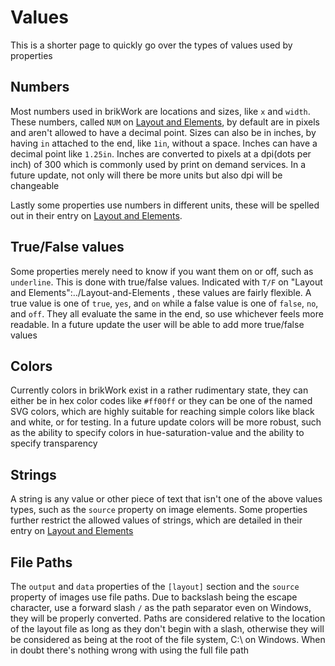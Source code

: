 # Values
This is a shorter page to quickly go over the types of values used by properties

## Numbers

Most numbers used in brikWork are locations and sizes, like `x` and `width`. These numbers, called `NUM` on [Layout and Elements](../Layout-and-Elements/), by default are in pixels and aren't allowed to have a decimal point. Sizes can also be in inches, by having `in` attached to the end, like `1in`, without a space. Inches can have a decimal point like `1.25in`. Inches are converted to pixels at a dpi(dots per inch) of 300 which is commonly used by print on demand services. In a future update, not only will there be more units but also dpi will be changeable

Lastly some properties use numbers in different units, these will be spelled out in their entry on [Layout and Elements](../Layout-and-Elements/).

## True/False values

Some properties merely need to know if you want them on or off, such as `underline`. This is done with true/false values. Indicated with `T/F` on "Layout and Elements":../Layout-and-Elements , these values are fairly flexible. A true value is one of `true`, `yes`, and `on` while a false value is one of `false`, `no`, and `off`. They all evaluate the same in the end, so use whichever feels more readable. In a future update the user will be able to add more true/false values

## Colors

Currently colors in brikWork exist in a rather rudimentary state, they can either be in hex color codes like `#ff00ff` or they can be one of the named SVG colors, which are highly suitable for reaching simple colors like black and white, or for testing. In a future update colors will be more robust, such as the ability to specify colors in hue-saturation-value and the ability to specify transparency

## Strings

A string is any value or other piece of text that isn't one of the above values types, such as the `source` property on image elements. Some properties further restrict the allowed values of strings, which are detailed in their entry on [Layout and Elements](../Layout-and-Elements/)

## File Paths

The `output` and `data` properties of the `[layout]` section and the `source` property of images use file paths. Due to backslash being the escape character, use a forward slash `/` as the path separator even on Windows, they will be properly converted. Paths are considered relative to the location of the layout file as long as they don't begin with a slash, otherwise they will be considered as being at the root of the file system, C:\ on Windows. When in doubt there's nothing wrong with using the full file path